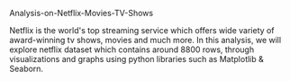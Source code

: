 Analysis-on-Netflix-Movies-TV-Shows

Netflix is the world's top streaming service which offers wide variety of award-winning tv shows, movies and much more. In this analysis, we will explore netflix dataset which contains around 8800 rows, through visualizations and graphs using python libraries such as Matplotlib & Seaborn.
